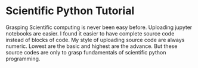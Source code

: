 # Scientific Python Tutorial
Grasping Scientific computing is never been easy before. Uploading jupyter notebooks are easier. I found it easier to have complete source code instead of blocks of code. My style of uploading source code are always numeric. Lowest are the basic and highest are the advance. But these source codes are only to grasp fundamentals of scientific python programming. 
